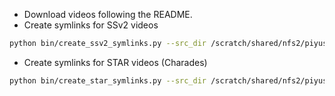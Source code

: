 
* Download videos following the README.
* Create symlinks for SSv2 videos
```sh
python bin/create_ssv2_symlinks.py --src_dir /scratch/shared/nfs2/piyush/datasets/SSv2/20bn-something-something-v2/ --dst_dir /scratch/shared/nfs2/piyush/datasets/ViLMA/videos/ --annotation ./data/change-state-action.json 
```
* Create symlinks for STAR videos (Charades)
```sh
python bin/create_star_symlinks.py --src_dir /scratch/shared/nfs2/piyush/datasets/Charades/Charades_v1_480/ --dst_dir /scratch/shared/nfs2/piyush/datasets/ViLMA/videos/ --annotation ./data/change-state-action.json 
```